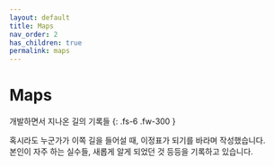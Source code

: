 ```yaml
---
layout: default
title: Maps
nav_order: 2
has_children: true
permalink: maps
---
```


# Maps

개발하면서 지나온 길의 기록들
{: .fs-6 .fw-300 }

혹시라도 누군가가 이쪽 길을 들어설 때, 이정표가 되기를 바라며 작성했습니다.  
본인이 자주 하는 실수들, 새롭게 알게 되었던 것 등등을 기록하고 있습니다.
